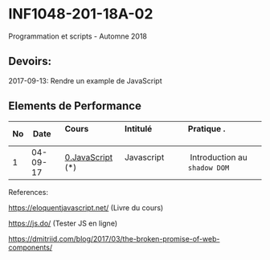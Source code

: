 # INF1048-201-18A-02
Programmation et scripts - Automne 2018

## Devoirs:

2017-09-13: Rendre un example de JavaScript

## Elements de Performance

|No| Date   | Cours                       | Intitulé                                |  Pratique .                            |
|--|--------|:----------------------------|:----------------------------------------|:---------------------------------------|
| 1|04-09-17|[0.JavaScript](0.JavaScript) (*)| Javascript                            |  Introduction au `shadow DOM`           |


References:

https://eloquentjavascript.net/ (Livre du cours)

https://js.do/ (Tester JS en ligne)

https://dmitriid.com/blog/2017/03/the-broken-promise-of-web-components/
